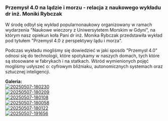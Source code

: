 ### Przemysł 4.0 na lądzie i morzu - relacja z naukowego wykładu dr inż. Moniki Rybczak

W środę odbył się wykład popularnonaukowy organizowany w ramach wydarzenia "Naukowe wieczory z Uniwersytetem Morskim w Gdyni", na którym nasz opiekun koła Pani dr inż. Monika Rybczak przedstawiła wykład pod tytułem "Przemysł 4.0 z perspektywy lądu i morza". 

Podczas wykładu mogliśmy się dowiedzieć w jaki sposób "Przemysł 4.0" odnosi się do technologii, które spotykamy w naszych domach, tych które są stosowane w fabrykach i na statkach. Wśród wymienionych pojęć mogliśmy usłyszeć o: cyfrowym bliźniaku, autonomicznych systemach oraz sztucznej inteligencji.

**Galeria:**  
[![20250507-180230](https://i.postimg.cc/C1HZmvVF/20250507-180230.jpg)](https://postimg.cc/34NJwFR6)  
[![20250507-180209](https://i.postimg.cc/zB1bCs6t/20250507-180209.jpg)](https://postimg.cc/8FtzD01M)  
[![20250507-180108](https://i.postimg.cc/5tzQF47Q/20250507-180108.jpg)](https://postimg.cc/gwY2CWPG)  
[![20250507-180058](https://i.postimg.cc/66rVm0h4/20250507-180058.jpg)](https://postimg.cc/3WwDy2V3)  
[![20250507-180122](https://i.postimg.cc/qMQskvSk/20250507-180122.jpg)](https://postimg.cc/N599DBQV)  
[![20250507-191656](https://i.postimg.cc/k5RKFF44/20250507-191656.jpg)](https://postimg.cc/Y4kvtFQK)
